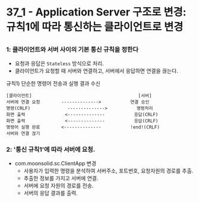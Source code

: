 # 37_1 - Application Server 구조로 변경: 규칙1에 따라 통신하는 클라이언트로 변경

## 

## 

### 1: 클라이언트와 서버 사이의 기본 통신 규칙을 정한다

- 요청과 응답은 `Stateless` 방식으로 처리. 
- 클라이언트가 요청할 때 서버와 연결하고, 서버에서 응답하면 연결을 끊는다.

규칙1) 단순한 명령어 전송과 실행 결과 수신
```
[클라이언트]                                        [서버]
서버에 연결 요청        -------------->           연결 승인
명령(CRLF)              -------------->           명령처리
화면 출력               <--------------           응답(CRLF)
화면 출력               <--------------           응답(CRLF)
명령어 실행 완료        <--------------           !end!(CRLF)
서버와 연결 끊기
```

### 2: '통신 규칙1'에 따라 서버에 요청.

- com.moonsolid.sc.ClientApp 변경
  - 사용자가 입력한 명령을 분석하여 서버주소, 포트번호, 요청자원의 경로를 추출.
  - 추출한 정보를 가지고 서버에 연결.
  - 서버에 요청 자원의 경로를 전송.
  - 서버의 응답 결과를 출력.

